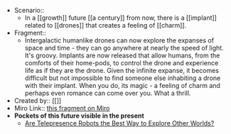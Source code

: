 - Scenario:: 
    - In a [[growth]] future [[a century]] from now, there is a [[implant]] related to [[drones]] that creates a feeling of [[charm]].
- Fragment:: 
    - Intergalactic humanlike drones can now explore the expanses of space and time - they can go anywhere at nearly the speed of light. It's groovy. Implants are now released that allow humans, from the comforts of their home-pods, to control the drone and experience life as if they are the drone. Given the infinite expanse, it becomes difficult but not impossible to find someone else inhabiting a drone with their implant. When you do, its magic - a feeling of charm and perhaps even romance can come over you. What a thrill.
- Created by:: [[]]
- Miro Link:: [this fragment on Miro](https://miro.com/app/board/o9J_kpEmVVk=/?moveToWidget=3074457348942644219&cot=11)
- **Pockets of this future visible in the present**
    - [Are Telepresence Robots the Best Way to Explore Other Worlds?](https://spectrum.ieee.org/automaton/robotics/space-robots/are-telepresence-robots-the-best-way-to-explore-other-worlds)
